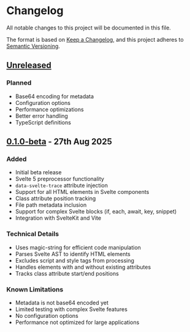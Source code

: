 # Changelog

All notable changes to this project will be documented in this file.

The format is based on [Keep a Changelog](https://keepachangelog.com/en/1.0.0/),
and this project adheres to [Semantic Versioning](https://semver.org/spec/v2.0.0.html).

## [Unreleased]

### Planned

- Base64 encoding for metadata
- Configuration options
- Performance optimizations
- Better error handling
- TypeScript definitions

## [0.1.0-beta] - 27th Aug 2025

### Added

- Initial beta release
- Svelte 5 preprocessor functionality
- `data-svelte-trace` attribute injection
- Support for all HTML elements in Svelte components
- Class attribute position tracking
- File path metadata inclusion
- Support for complex Svelte blocks (if, each, await, key, snippet)
- Integration with SvelteKit and Vite

### Technical Details

- Uses magic-string for efficient code manipulation
- Parses Svelte AST to identify HTML elements
- Excludes script and style tags from processing
- Handles elements with and without existing attributes
- Tracks class attribute start/end positions

### Known Limitations

- Metadata is not base64 encoded yet
- Limited testing with complex Svelte features
- No configuration options
- Performance not optimized for large applications

[Unreleased]: https://github.com/Git002/svelte-trace/compare/v0.1.0-beta.1...HEAD
[0.1.0-beta]: https://github.com/Git002/svelte-trace/releases/tag/v0.1.0-beta.1
